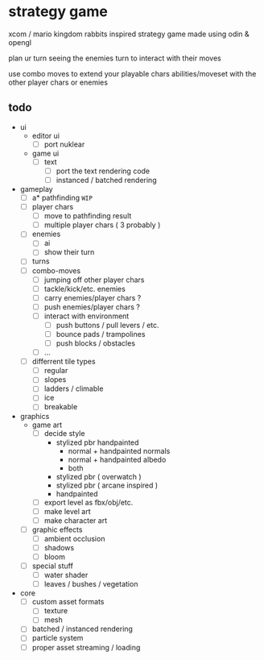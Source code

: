 # strategy game

xcom / mario kingdom rabbits inspired strategy game made using odin & opengl

plan ur turn seeing the enemies turn to interact with their moves

use combo moves to extend your playable chars abilities/moveset with the other player chars or enemies

## todo
  - ui
    - editor ui
      - [ ] port nuklear
    - game ui
      - [ ] text
        - [ ] port the text rendering code
        - [ ] instanced / batched rendering
  - gameplay
    - [ ] a* pathfinding `WIP`
    - [ ] player chars
      - [ ] move to pathfinding result
      - [ ] multiple player chars ( 3 probably )
    - [ ] enemies
      - [ ] ai
      - [ ] show their turn
    - [ ] turns
    - [ ] combo-moves
      - [ ] jumping off other player chars
      - [ ] tackle/kick/etc. enemies
      - [ ] carry enemies/player chars ?
      - [ ] push enemies/player chars ?
      - [ ] interact with environment
        - [ ] push buttons / pull levers / etc.
        - [ ] bounce pads / trampolines
        - [ ] push blocks / obstacles
      - [ ] ...
    - [ ] differrent tile types
      - [ ] regular
      - [ ] slopes
      - [ ] ladders / climable
      - [ ] ice
      - [ ] breakable
  - graphics
    - game art
      - [ ] decide style
        - stylized pbr handpainted
          - normal + handpainted normals
          - normal + handpainted albedo
          - both
        - stylized pbr ( overwatch )
        - stylized pbr ( arcane inspired )
        - handpainted
      - [ ] export level as fbx/obj/etc.
      - [ ] make level art
      - [ ] make character art
    - [ ] graphic effects
      - [ ] ambient occlusion
      - [ ] shadows
      - [ ] bloom
    - [ ] special stuff
      - [ ] water shader
      - [ ] leaves / bushes / vegetation
  - core
    - [ ] custom asset formats
      - [ ] texture
      - [ ] mesh
    - [ ] batched / instanced rendering
    - [ ] particle system
    - [ ] proper asset streaming / loading
